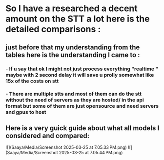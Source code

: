 # So I have a researched a decent amount on the STT a lot here is the detailed comparisons :
## just before that my understanding from the tables here is the understanding I came to :
### - If u say that ok I might not just process everything "realtime " maybe with 2 second delay it will save u prolly somewhat like 15x of the costs on stt 
### - There are multiple stts and most of them can do the stt without the need of servers as they are hosted/ in the api format but some of them are just opensource and need servers and gpus to host
## Here is a very guick guide about what all models I considered and compared:

![](Saaya/Media/Screenshot 2025-03-25 at 7.05.33 PM.png)
![](Saaya/Media/Screenshot 2025-03-25 at 7.05.44 PM.png)
